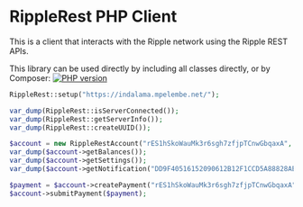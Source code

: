 RippleRest PHP Client
=====================

This is a client that interacts with the Ripple network using the Ripple REST APIs.

This library can be used directly by including all classes directly, or by Composer: [![PHP version](https://badge.fury.io/ph/orzfly%2Fphp-ripple-rest.svg)](http://badge.fury.io/ph/orzfly%2Fphp-ripple-rest)


```php
RippleRest::setup("https://indalama.mpelembe.net/");

var_dump(RippleRest::isServerConnected());
var_dump(RippleRest::getServerInfo());
var_dump(RippleRest::createUUID());

$account = new RippleRestAccount("rES1hSkoWauMk3r6sgh7zfjpTCnwGbqaxA", "sSECRET");
var_dump($account->getBalances());
var_dump($account->getSettings());
var_dump($account->getNotification("DD9F40516152090612B12F1CCD5A88828AEA8813FEBD56D9D6B39ED918F4CCCA"));

$payment = $account->createPayment("rES1hSkoWauMk3r6sgh7zfjpTCnwGbqaxA", "5+XRP");
$account->submitPayment($payment);
```
